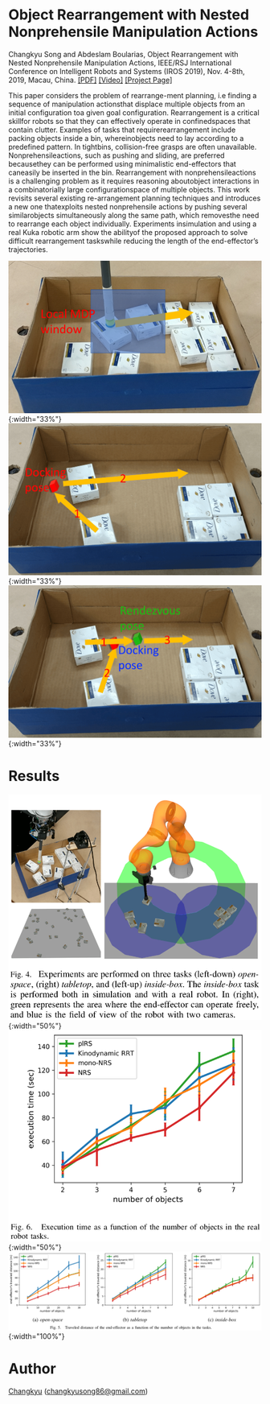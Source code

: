 # Object Rearrangement with Nested Nonprehensile Manipulation Actions

Changkyu Song and Abdeslam Boularias, Object Rearrangement with Nested Nonprehensile Manipulation Actions, IEEE/RSJ International Conference on Intelligent Robots and Systems (IROS 2019), Nov. 4-8th, 2019, Macau, China. [[PDF]](https://arxiv.org/pdf/1905.07505.pdf) [[Video]](https://www.youtube.com/watch?v=ep7ZBCVQhiA) [[Project Page]](https://sites.google.com/site/changkyusong86/research/iros2019) 

This paper considers the problem of rearrange-ment planning, i.e finding a sequence of manipulation actionsthat displace multiple objects from an initial configuration toa given goal configuration. Rearrangement is a critical skillfor robots so that they can effectively operate in confinedspaces that contain clutter. Examples of tasks that requirerearrangement include packing objects inside a bin, whereinobjects need to lay according to a predefined pattern. In tightbins, collision-free grasps are often unavailable. Nonprehensileactions, such as pushing and sliding, are preferred becausethey can be performed using minimalistic end-effectors that caneasily be inserted in the bin. Rearrangement with nonprehensileactions is a challenging problem as it requires reasoning aboutobject interactions in a combinatorially large configurationspace of multiple objects. This work revisits several existing re-arrangement planning techniques and introduces a new one thatexploits nested nonprehensile actions by pushing several similarobjects simultaneously along the same path, which removesthe need to rearrange each object individually. Experiments insimulation and using a real Kuka robotic arm show the abilityof the proposed approach to solve difficult rearrangement taskswhile reducing the length of the end-effector’s trajectories.

![pipeline](.readme/img/iros2019_1.png){:width="33%"}
![pipeline](.readme/img/iros2019_2.png){:width="33%"}
![pipeline](.readme/img/iros2019_3.png){:width="33%"}

# Results

![result_1](.readme/img/iros2019_setup.png){:width="50%"}
![result_1](.readme/img/iros2019_real.png){:width="50%"}
![result_1](.readme/img/iros2019_sims.png){:width="100%"}

# Author

[Changkyu](https://sites.google.com/site/changkyusong86) (changkyusong86@gmail.com)
